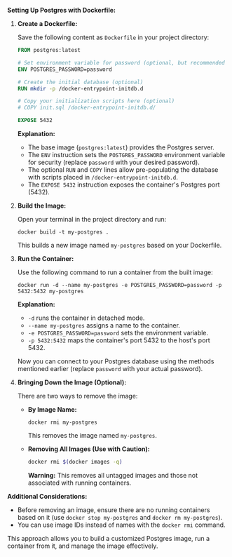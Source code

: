 **Setting Up Postgres with Dockerfile:**

1. **Create a Dockerfile:**

   Save the following content as `Dockerfile` in your project directory:

   ```dockerfile
   FROM postgres:latest

   # Set environment variable for password (optional, but recommended for security)
   ENV POSTGRES_PASSWORD=password

   # Create the initial database (optional)
   RUN mkdir -p /docker-entrypoint-initdb.d

   # Copy your initialization scripts here (optional)
   # COPY init.sql /docker-entrypoint-initdb.d/

   EXPOSE 5432
   ```

   **Explanation:**

   - The base image (`postgres:latest`) provides the Postgres server.
   - The `ENV` instruction sets the `POSTGRES_PASSWORD` environment variable for security (replace `password` with your desired password).
   - The optional `RUN` and `COPY` lines allow pre-populating the database with scripts placed in `/docker-entrypoint-initdb.d`.
   - The `EXPOSE 5432` instruction exposes the container's Postgres port (5432).

2. **Build the Image:**

   Open your terminal in the project directory and run:

   ```
   docker build -t my-postgres .
   ```

   This builds a new image named `my-postgres` based on your Dockerfile.

3. **Run the Container:**

   Use the following command to run a container from the built image:

   ```
   docker run -d --name my-postgres -e POSTGRES_PASSWORD=password -p 5432:5432 my-postgres
   ```

   **Explanation:**

   - `-d` runs the container in detached mode.
   - `--name my-postgres` assigns a name to the container.
   - `-e POSTGRES_PASSWORD=password` sets the environment variable.
   - `-p 5432:5432` maps the container's port 5432 to the host's port 5432.

   Now you can connect to your Postgres database using the methods mentioned earlier (replace `password` with your actual password).

4. **Bringing Down the Image (Optional):**

   There are two ways to remove the image:

   - **By Image Name:**

     ```
     docker rmi my-postgres
     ```

     This removes the image named `my-postgres`.

   - **Removing All Images (Use with Caution):**

     ```bash
     docker rmi $(docker images -q)
     ```

     **Warning:** This removes all untagged images and those not associated with running containers.

**Additional Considerations:**

* Before removing an image, ensure there are no running containers based on it (use `docker stop my-postgres` and `docker rm my-postgres`).
* You can use image IDs instead of names with the `docker rmi` command.

This approach allows you to build a customized Postgres image, run a container from it, and manage the image effectively.